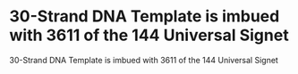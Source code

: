 # 30-Strand DNA Template is imbued with 3611 of the 144 Universal Signet

30-Strand DNA Template is imbued with 3611 of the 144 Universal Signet